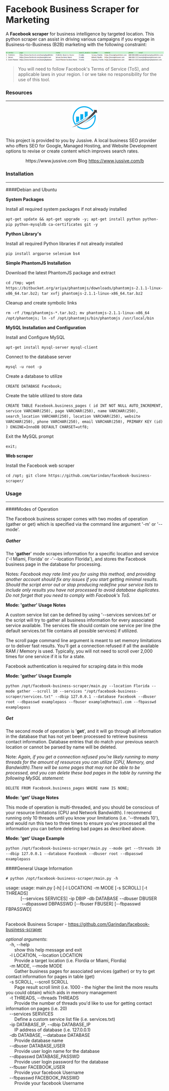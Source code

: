 # Facebook Business Scraper for Marketing

A **Facebook scraper** for business intelligence by targeted location. This python scraper can assist in driving various campaigns if you engage in Business-to-Business (B2B) marketing with the following constraint:

![Sample of Marketing Business Data](https://github.com/Garindan/facebook-business-scraper/raw/master/Sample%20Data.png)

> You will need to follow Facebook's Terms of Service (ToS), and applicable laws in your region. I or we take no responsibility for the use of this tool.

### Resources
***
<div align="center" id="resources">
<img alt="Project Icon" src="https://github.com/Garindan/facebook-business-scraper/raw/master/Project%20Icon.png">

<p align="left">This project is provided to you by Jussive. A local business SEO provider who offers SEO for Google, Managed Hosting, and Website Development options to revise or create content which improves search rates.</p>

<div align="center>
<table>
  <tr>
    <th>Name</th>
    <th>Link</th> 
  </tr>
  <tr>
    <td>Website</td> 
    <td><a href="https://www.jussive.com" alt="Local SEO Service">https://www.jussive.com</a></td>
  </tr>
  <tr>
    <td>Blog</td>
    <td><a href="https://www.jussive.com/b" alt="SEO & SEM Blog">https://www.jussive.com/b</a></td> 
  </tr>
</table>
</div>
</div>

### Installation
***
####Debian and Ubuntu

**System Packages**

Install all required system packages if not already installed

`apt-get update && apt-get upgrade -y; apt-get install python python-pip python-mysqldb ca-certificates git -y`

**Python Library's**

Install all required Python libraries if not already installed

`pip install argparse selenium bs4`

**Simple PhantomJS Installation**

Download the latest PhantomJS package and extract

`cd /tmp; wget https://bitbucket.org/ariya/phantomjs/downloads/phantomjs-2.1.1-linux-x86_64.tar.bz2; tar xvfj phantomjs-2.1.1-linux-x86_64.tar.bz2`

Cleanup and create symbolic links

`rm -rf /tmp/phantomjs-*.tar.bz2; mv phantomjs-2.1.1-linux-x86_64 /opt/phantomjs; ln -sf /opt/phantomjs/bin/phantomjs /usr/local/bin`

**MySQL Installation and Configuration**

Install and Configure MySQL

`apt-get install mysql-server mysql-client`

Connect to the database server

`mysql -u root -p`

Create a database to utilize

`CREATE DATABASE Facebook;`

Create the table utilized to store data

`CREATE TABLE Facebook.business_pages (
id INT NOT NULL AUTO_INCREMENT,
service VARCHAR(250),
page VARCHAR(250),
name VARCHAR(250),
search_location VARCHAR(250),
location VARCHAR(250),
website VARCHAR(250),
phone VARCHAR(250),
email VARCHAR(250),
PRIMARY KEY (id)
) ENGINE=InnoDB DEFAULT CHARSET=utf8;`

Exit the MySQL prompt

`exit;`

**Web scraper**

Install the Facebook web scraper

`cd /opt; git clone https://github.com/Garindan/facebook-business-scraper/`

### Usage
***

####Modes of Operation

The Facebook business scraper comes with two modes of operation (gather or get) which is specified via the command line argument '-m' or '--mode'. 

##### Gather

The '**gather**' mode scrapes information for a specific location and service ('-l Miami, Florida' or -'--location Florida'), and stores the Facebook business page in the database for processing. 

Notes: _Facebook may rate limit you for using this method, and providing another account should fix any issues if you start getting minimal results. Should the script error out or stop producing redefine your service lists to include only results you have not processed to avoid database duplicates. Do not forget that you need to comply with Facebook's ToS._

**Mode: 'gather' Usage Notes**

A custom service list can be defined by using '--services services.txt' or the script will try to gather all business information for every associated service available. The services file should contain one service per line (the default services.txt file contains all possible services) if utilized.

The scroll page command line argument is meant to set memory limitations or to deliver fast results. You'll get  a connection refused if all the available RAM / Memory is used. Typically, you will not need to scroll over 2,000 times for one service if it is for a state.

Facebook authentication is required for scraping data in this mode

**Mode: 'gather' Usage Example**

`python /opt/facebook-business-scraper/main.py --location Florida --mode gather --scroll 10 --services "/opt/facebook-business-scraper/services.txt" --dbip 127.0.0.1 --database Facebook --dbuser root --dbpasswd examplepass --fbuser example@hotmail.com --fbpasswd examplepass`

##### Get

The second mode of operation is '**get**', and it will go through all information in the database that has not yet been processed to retrieve business contact information. Database entries that do match your previous search location or cannot be parsed by name will be deleted.

Note: _Again, if you get a connection refused you're likely running to many threads for the amount of resources you can utilize (CPU, Memory, and Bandwidth).There will be some pages that may not be able to be processed, and you can delete these bad pages in the table by running the following MySQL statement:_

`DELETE FROM Facebook.business_pages WHERE name IS NONE;`

**Mode: 'get' Usage Notes**

This mode of operation is multi-threaded, and you should be conscious of your resource limitations (CPU and Network Bandwidth). I recommend running only 10 threads until you know your limitations (i.e. '--threads 10'), and would run this two to three times to ensure you've processed all the information you can before deleting bad pages as described above.

**Mode: 'get' Usage Example**

`python /opt/facebook-business-scraper/main.py --mode get --threads 10 --dbip 127.0.0.1 --database Facebook --dbuser root --dbpasswd examplepass`

####General Usage Information

`# python /opt/facebook-business-scraper/main.py -h`

<div id="usage">
usage: usage: main.py [-h] [-l LOCATION] -m MODE [-s SCROLL] [-t THREADS]<br>
&nbsp;&nbsp;&nbsp;&nbsp;&nbsp;&nbsp;&nbsp;&nbsp;&nbsp;&nbsp;&nbsp;&nbsp;[--services SERVICES] -ip DBIP -db DATABASE --dbuser DBUSER<br>
&nbsp;&nbsp;&nbsp;&nbsp;&nbsp;&nbsp;&nbsp;&nbsp;&nbsp;&nbsp;&nbsp;&nbsp; --dbpasswd DBPASSWD [--fbuser FBUSER] [--fbpasswd FBPASSWD]<br><br>

Facebook Business Scraper - https://github.com/Garindan/facebook-business-scraper

_optional arguments_:<br>
&nbsp;&nbsp; -h, --help<br>
&nbsp;&nbsp;&nbsp;&nbsp;&nbsp;&nbsp; show this help message and exit<br>
&nbsp;&nbsp; -l LOCATION, --location LOCATION<br>
&nbsp;&nbsp;&nbsp;&nbsp;&nbsp;&nbsp; Provide a target location (i.e. Flordia or Miami, Flordia)<br>
&nbsp;&nbsp; -m MODE, --mode MODE<br>
&nbsp;&nbsp;&nbsp;&nbsp;&nbsp;&nbsp; Gather business pages for associated services (gather) or try to get contact information for pages in table (get)<br>
&nbsp;&nbsp; -s SCROLL, --scroll SCROLL<br>
&nbsp;&nbsp;&nbsp;&nbsp;&nbsp;&nbsp; Page result scroll limit (i.e. 1000 - the higher the limit the more results you could obtain) which aids in memory management<br>
&nbsp;&nbsp; -t THREADS, --threads THREADS<br>
&nbsp;&nbsp;&nbsp;&nbsp;&nbsp;&nbsp; Provide the number of threads you'd like to use for getting contact information on pages (i.e. 20)<br>
&nbsp;&nbsp; --services SERVICES  
&nbsp;&nbsp;&nbsp;&nbsp;&nbsp;&nbsp; Define a custom service list file (i.e. services.txt)<br>
&nbsp;&nbsp; -ip DATABASE_IP, --dbip DATABASE_IP<br>
&nbsp;&nbsp;&nbsp;&nbsp;&nbsp;&nbsp; IP address of database (i.e. 127.0.0.1)<br>
&nbsp;&nbsp; -db DATABASE, --database DATABASE<br>
&nbsp;&nbsp;&nbsp;&nbsp;&nbsp;&nbsp; Provide database name<br>
&nbsp;&nbsp; --dbuser DATABASE_USER<br>
&nbsp;&nbsp;&nbsp;&nbsp;&nbsp;&nbsp; Provide user login name for the database<br>
&nbsp;&nbsp; --dbpasswd DATABASE_PASSWD<br>
&nbsp;&nbsp;&nbsp;&nbsp;&nbsp;&nbsp; Provide user login password for the database<br>
&nbsp;&nbsp; --fbuser FACEBOOK_USER<br>
&nbsp;&nbsp;&nbsp;&nbsp;&nbsp;&nbsp; Provide your facebook Username<br>
&nbsp;&nbsp; --fbpasswd FACEBOOK_PASSWD<br>
&nbsp;&nbsp;&nbsp;&nbsp;&nbsp;&nbsp; Provide your facebook Username<br>
<div>
